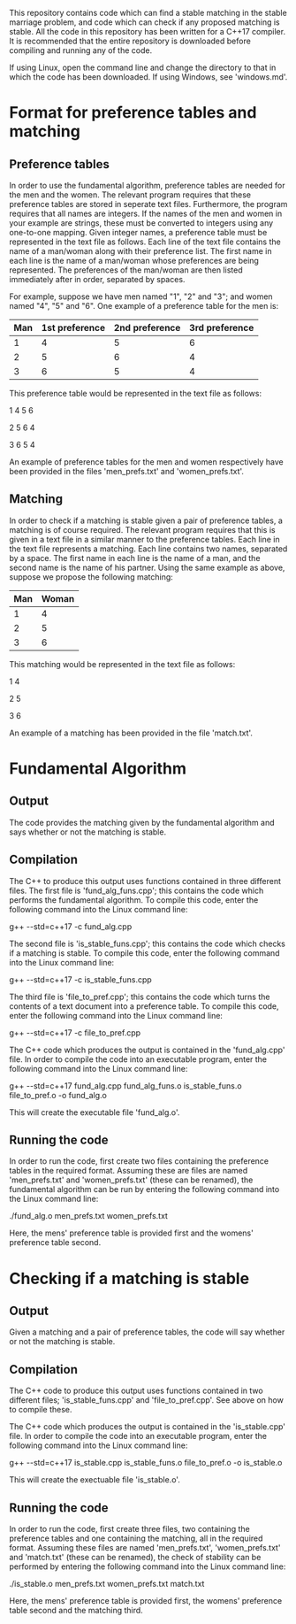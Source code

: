This repository contains code which can find a stable matching in the stable marriage problem, and code which can check if any proposed matching is stable. All the code in this repository has been written for a C++17 compiler. It is recommended that the entire repository is downloaded before compiling and running any of the code.

If using Linux, open the command line and change the directory to that in which the code has been downloaded. If using Windows, see 'windows.md'.

# Format for preference tables and matching
## Preference tables

In order to use the fundamental algorithm, preference tables are needed for the men and the women. The relevant program requires that these preference tables are stored in seperate text files. Furthermore, the program requires that all names are integers. If the names of the men and women in your example are strings, these must be converted to integers using any one-to-one mapping. Given integer names, a preference table must be represented in the text file as follows. Each line of the text file contains the name of a man/woman along with their preference list. The first name in each line is the name of a man/woman whose preferences are being represented. The preferences of the man/woman are then listed immediately after in order, separated by spaces.

For example, suppose we have men named "1", "2" and "3"; and women named "4", "5" and "6". One example of a preference table for the men is:

| Man | 1st preference | 2nd preference | 3rd preference |
| ----| ---| --- | ---|
| 1 | 4 | 5|6|
| 2 | 5 |6|4|
| 3 | 6 |5|4|

This preference table would be represented in the text file as follows:

1 4 5 6 

2 5 6 4

3 6 5 4

An example of preference tables for the men and women respectively have been provided in the files 'men_prefs.txt' and 'women_prefs.txt'.

## Matching

In order to check if a matching is stable given a pair of preference tables, a matching is of course required. The relevant program requires that this is given in a text file in a similar manner to the preference tables. Each line in the text file represents a matching. Each line contains two names, separated by a space. The first name in each line is the name of a man, and the second name is the name of his partner. Using the same example as above, suppose we propose the following matching:

|Man|Woman|
|---|---|
|1|4|
|2|5|
|3|6|

This matching would be represented in the text file as follows:

1 4

2 5

3 6

An example of a matching has been provided in the file 'match.txt'.

# Fundamental Algorithm
## Output
The code provides the matching given by the fundamental algorithm and says whether or not the matching is stable.
## Compilation 

The C++ to produce this output uses functions contained in three different files. The first file is 'fund_alg_funs.cpp'; this contains the code which performs the fundamental algorithm. To compile this code, enter the following command into the Linux command line:

g++ --std=c++17 -c fund_alg.cpp

The second file is 'is_stable_funs.cpp'; this contains the code which checks if a matching is stable. To compile this code, enter the following command into the Linux command line:

g++ --std=c++17 -c is_stable_funs.cpp

The third file is 'file_to_pref.cpp'; this contains the code which turns the contents of a text document into a preference table. To compile this code, enter the following command into the Linux command line:

g++ --std=c++17 -c file_to_pref.cpp

The C++ code which produces the output is contained in the 'fund_alg.cpp' file. In order to compile the code into an executable program, enter the following command into the Linux command line:

g++ --std=c++17 fund_alg.cpp fund_alg_funs.o is_stable_funs.o file_to_pref.o -o fund_alg.o

This will create the executable file 'fund_alg.o'.

## Running the code
In order to run the code, first create two files containing the preference tables in the required format. Assuming these are files are named 'men_prefs.txt' and 'women_prefs.txt' (these can be renamed), the fundamental algorithm can be run by entering the following command into the Linux command line:

./fund_alg.o men_prefs.txt women_prefs.txt

Here, the mens' preference table is provided first and the womens' preference table second.

# Checking if a matching is stable
## Output
Given a matching and a pair of preference tables, the code will say whether or not the matching is stable.

## Compilation
The C++ code to produce this output uses functions contained in two different files; 'is_stable_funs.cpp' and 'file_to_pref.cpp'. See above on how to compile these.

The C++ code which produces the output is contained in the 'is_stable.cpp' file. In order to compile the code into an executable program, enter the following command into the Linux command line:

g++ --std=c++17 is_stable.cpp is_stable_funs.o file_to_pref.o -o is_stable.o

This will create the exectuable file 'is_stable.o'.

## Running the code

In order to run the code, first create three files, two containing the preference tables and one containing the matching, all in the required format. Assuming these files are named 'men_prefs.txt', 'women_prefs.txt' and 'match.txt' (these can be renamed), the check of stability can be performed by entering the following command into the Linux command line:

./is_stable.o men_prefs.txt women_prefs.txt match.txt

Here, the mens' preference table is provided first, the womens' preference table second and the matching third.
